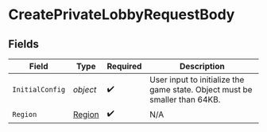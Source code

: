 # CreatePrivateLobbyRequestBody


## Fields

| Field                                                                      | Type                                                                       | Required                                                                   | Description                                                                |
| -------------------------------------------------------------------------- | -------------------------------------------------------------------------- | -------------------------------------------------------------------------- | -------------------------------------------------------------------------- |
| `InitialConfig`                                                            | *object*                                                                   | :heavy_check_mark:                                                         | User input to initialize the game state. Object must be smaller than 64KB. |
| `Region`                                                                   | [Region](../../Models/Shared/Region.md)                                    | :heavy_check_mark:                                                         | N/A                                                                        |